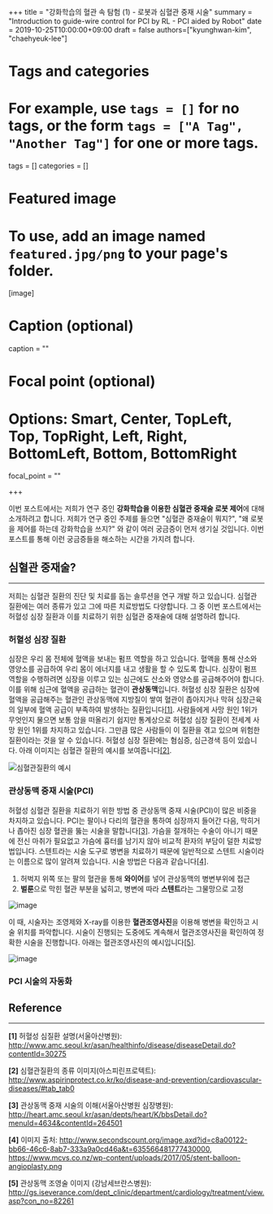 +++
title = "강화학습의 혈관 속 탐험 (1) - 로봇과 심혈관 중재 시술"
summary = "Introduction to guide-wire control for PCI by RL - PCI aided by Robot"
date = 2019-10-25T10:00:00+09:00
draft = false
authors=["kyunghwan-kim", "chaehyeuk-lee"]
# Tags and categories
# For example, use `tags = []` for no tags, or the form `tags = ["A Tag", "Another Tag"]` for one or more tags.
tags = []
categories = []

# Featured image
# To use, add an image named `featured.jpg/png` to your page's folder.
[image]
  # Caption (optional)
  caption = ""

  # Focal point (optional)
  # Options: Smart, Center, TopLeft, Top, TopRight, Left, Right, BottomLeft, Bottom, BottomRight
  focal_point = ""
  
+++

이번 포스트에서는 저희가 연구 중인 **강화학습을 이용한 심혈관 중재술 로봇 제어**에 대해 소개하려고 합니다. 저희가 연구 중인 주제를 들으면 "심혈관 중재술이 뭐지?", "왜 로봇을 제어를 하는데 강화학습을 쓰지?" 와 같이 여러 궁금증이 먼저 생기실 것입니다. 이번 포스트를 통해 이런 궁금증들을 해소하는 시간을 가지려 합니다.

## 심혈관 중재술?
---
저희는 심혈관 질환의 진단 및 치료를 돕는 솔루션을 연구 개발 하고 있습니다. 심혈관 질환에는 여러 종류가 있고 그에 따른 치료방법도 다양합니다. 그 중 이번 포스트에서는 허혈성 심장 질환과 이를 치료하기 위한 심혈관 중재술에 대해 설명하려 합니다.

### 허혈성 심장 질환
심장은 우리 몸 전체에 혈액을 보내는 펌프 역할을 하고 있습니다. 혈액을 통해 산소와 영양소를 공급하여 우리 몸이 에너지를 내고 생활을 할 수 있도록 합니다. 심장이 펌프 역할을 수행하려면 심장을 이루고 있는 심근에도 산소와 영양소를 공급해주어야 합니다. 이를 위해 심근에 혈액을 공급하는 혈관이 **관상동맥**입니다. 허혈성 심장 질환은 심장에 혈액을 공급해주는 혈관인 관상동맥에 지방질이 쌓여 혈관이 좁아지거나 막혀 심장근육의 일부에 혈액 공급이 부족하여 발생하는 질환입니다[[1]](#ref_1). 사람들에게 사망 원인 1위가 무엇인지 물으면 보통 암을 떠올리기 쉽지만 통계상으로 허혈성 심장 질환이 전세계 사망 원인 1위를 차지하고 있습니다. 그만큼 많은 사람들이 이 질환을 겪고 있으며 위험한 질환이라는 것을 알 수 있습니다. 허혈성 심장 질환에는 혐심증, 심근경색 등이 있습니다. 아래 이미지는 심혈관 질환의 예시를 보여줍니다[[2]](#ref_2).

![심혈관질환의 예시](https://user-images.githubusercontent.com/17582508/67544094-1c30e200-f72f-11e9-8aff-979103817187.png)

### 관상동맥 중재 시술(PCI)
허혈성 심혈관 질환을 치료하기 위한 방법 중 관상동맥 중재 시술(PCI)이 많은 비중을 차지하고 있습니다. PCI는 팔이나 다리의 혈관을 통하여 심장까지 들어간 다음, 막히거나 좁아진 심장 혈관을 뚫는 시술을 말합니다[[3]](#ref_3). 가슴을 절개하는 수술이 아니기 때문에 전신 마취가 필요없고 가슴에 흉터를 남기지 않아 비교적 환자의 부담이 덜한 치료방법입니다. 스텐트라는 시술 도구로 병변을 치료하기 때문에 일반적으로 스텐트 시술이라는 이름으로 많이 알려져 있습니다. 시술 방법은 다음과 같습니다[[4]](#ref_4).

1. 허벅지 위쪽 또는 팔의 혈관을 통해 **와이어**를 넣어 관상동맥의 병변부위에 접근
2. **벌룬**으로 막힌 혈관 부분을 넓히고, 병변에 따라 **스텐트**라는 그물망으로 고정

![image](https://user-images.githubusercontent.com/17582508/67552494-3de99380-f746-11e9-8404-6491e42f1339.png)

이 때, 시술자는 조영제와 X-ray를 이용한 **혈관조영사진**을 이용해 병변을 확인하고 시술 위치를 파악합니다. 시술이 진행되는 도중에도 계속해서 혈관조영사진을 확인하여 정확한 시술을 진행합니다. 아래는 혈관조영사진의 예시입니다[[5]](#ref_5).

![image](https://user-images.githubusercontent.com/17582508/67552998-324a9c80-f747-11e9-8b0b-b5c979a6a9a7.png)

### PCI 시술의 자동화


## Reference
---
<a id="ref_1"></a>
**[1]** 허혈성 심질환 설명(서울아산병원): http://www.amc.seoul.kr/asan/healthinfo/disease/diseaseDetail.do?contentId=30275

<a id="ref_2"></a>
**[2]** 심혈관질환의 종류 이미지(아스피린프로텍트): http://www.aspirinprotect.co.kr/ko/disease-and-prevention/cardiovascular-diseases/#tab_tab0

<a id="ref_3"></a>
**[3]** 관상동맥 중재 시술의 이해(서울아산병원 심장병원): http://heart.amc.seoul.kr/asan/depts/heart/K/bbsDetail.do?menuId=4634&contentId=264501

<a id="ref_4"></a>
**[4]** 이미지 출처: http://www.secondscount.org/image.axd?id=c8a00122-bb66-46c6-8ab7-333a9a0cd46a&t=635566481777430000, https://www.mcvs.co.nz/wp-content/uploads/2017/05/stent-balloon-angioplasty.png

<a id="ref_5"></a>
**[5]** 관상동맥 조영술 이미지 (강남세브란스병원): http://gs.iseverance.com/dept_clinic/department/cardiology/treatment/view.asp?con_no=82261